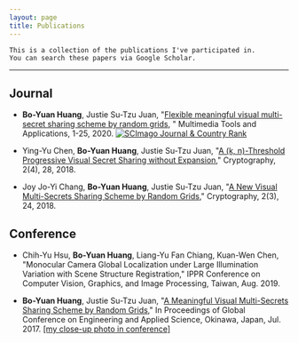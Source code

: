 ```yaml
---
layout: page
title: Publications
---
```


```
This is a collection of the publications I've participated in.
You can search these papers via Google Scholar.
```
---------------------------------------------------

## Journal

* **Bo-Yuan Huang**, Justie Su-Tzu Juan, "[Flexible meaningful visual multi-secret sharing scheme by random grids](https://link.springer.com/article/10.1007/s11042-019-08436-w), " Multimedia Tools and Applications, 1-25, 2020.
<a href="https://www.scimagojr.com/journalsearch.php?q=25627&amp;tip=sid&amp;exact=no" title="SCImago Journal &amp; Country Rank"><img border="0" src="https://www.scimagojr.com/journal_img.php?id=25627" alt="SCImago Journal &amp; Country Rank"  /></a>

* Ying-Yu Chen, **Bo-Yuan Huang**, Justie Su-Tzu Juan, "[A (k, n)-Threshold Progressive Visual Secret Sharing without Expansion](https://www.mdpi.com/2410-387X/2/4/28)," Cryptography, 2(4), 28, 2018.

* Joy Jo-Yi Chang, **Bo-Yuan Huang**, Justie Su-Tzu Juan, "[A New Visual Multi-Secrets Sharing Scheme by Random Grids](https://www.mdpi.com/2410-387X/2/3/24)," Cryptography, 2(3), 24, 2018.

## Conference

* Chih-Yu Hsu, **Bo-Yuan Huang**, Liang-Yu Fan Chiang, Kuan-Wen Chen, "Monocular Camera Global Localization under Large Illumination Variation with Scene Structure Registration," IPPR Conference on Computer Vision, Graphics, and Image Processing, Taiwan, Aug. 2019.

* **Bo-Yuan Huang**, Justie Su-Tzu Juan, "[A Meaningful Visual Multi-Secrets Sharing Scheme by Random Grids](https://github.com/hbyacademic/HBY/blob/master/_posts/GCEAS0059.pdf)," In Proceedings of Global Conference on Engineering and Applied Science, Okinawa, Japan, Jul. 2017.  [[my close-up photo in conference]](https://www.facebook.com/higher.education.forum/photos/a.1557668754257321/1557675207590009/?type=3&theater)
